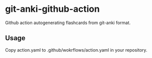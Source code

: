 # git-anki-github-action
Github action autogenerating flashcards from git-anki format.

## Usage
Copy action.yaml to .github/wokrflows/action.yaml in your repository.
